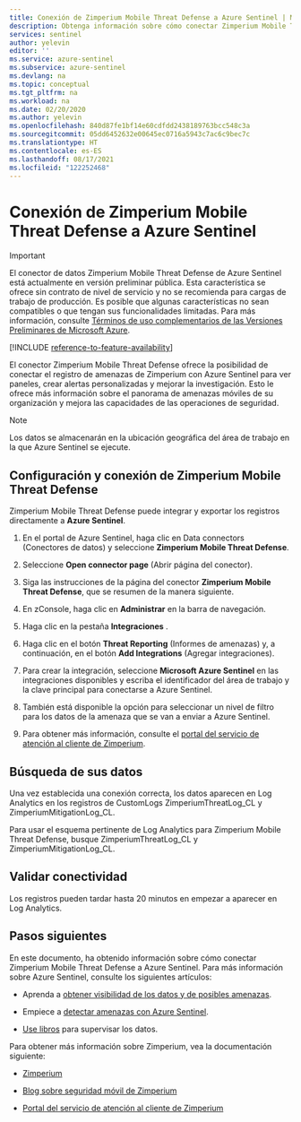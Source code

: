 ```yaml
---
title: Conexión de Zimperium Mobile Threat Defense a Azure Sentinel | Microsoft Docs
description: Obtenga información sobre cómo conectar Zimperium Mobile Threat Defense a Azure Sentinel.
services: sentinel
author: yelevin
editor: ''
ms.service: azure-sentinel
ms.subservice: azure-sentinel
ms.devlang: na
ms.topic: conceptual
ms.tgt_pltfrm: na
ms.workload: na
ms.date: 02/20/2020
ms.author: yelevin
ms.openlocfilehash: 840d87fe1bf14e60cdfdd2438189763bcc548c3a
ms.sourcegitcommit: 05dd6452632e00645ec0716a5943c7ac6c9bec7c
ms.translationtype: HT
ms.contentlocale: es-ES
ms.lasthandoff: 08/17/2021
ms.locfileid: "122252468"
---
```

# <a name="connect-your-zimperium-mobile-threat-defense-to-azure-sentinel"></a>Conexión de Zimperium Mobile Threat Defense a Azure Sentinel


> [!IMPORTANT]
> El conector de datos Zimperium Mobile Threat Defense de Azure Sentinel está actualmente en versión preliminar pública.
> Esta característica se ofrece sin contrato de nivel de servicio y no se recomienda para cargas de trabajo de producción. Es posible que algunas características no sean compatibles o que tengan sus funcionalidades limitadas. Para más información, consulte [Términos de uso complementarios de las Versiones Preliminares de Microsoft Azure](https://azure.microsoft.com/support/legal/preview-supplemental-terms/).

[!INCLUDE [reference-to-feature-availability](includes/reference-to-feature-availability.md)]


El conector Zimperium Mobile Threat Defense ofrece la posibilidad de conectar el registro de amenazas de Zimperium con Azure Sentinel para ver paneles, crear alertas personalizadas y mejorar la investigación. Esto le ofrece más información sobre el panorama de amenazas móviles de su organización y mejora las capacidades de las operaciones de seguridad.

> [!NOTE]
> Los datos se almacenarán en la ubicación geográfica del área de trabajo en la que Azure Sentinel se ejecute.

## <a name="configure-and-connect-zimperium-mobile-threat-defense"></a>Configuración y conexión de Zimperium Mobile Threat Defense

Zimperium Mobile Threat Defense puede integrar y exportar los registros directamente a **Azure Sentinel**.

1. En el portal de Azure Sentinel, haga clic en Data connectors (Conectores de datos) y seleccione **Zimperium Mobile Threat Defense**.
2. Seleccione **Open connector page** (Abrir página del conector).
3. Siga las instrucciones de la página del conector **Zimperium Mobile Threat Defense**, que se resumen de la manera siguiente.
 1. En zConsole, haga clic en **Administrar** en la barra de navegación.
 2. Haga clic en la pestaña **Integraciones** .
 3. Haga clic en el botón **Threat Reporting** (Informes de amenazas) y, a continuación, en el botón **Add Integrations** (Agregar integraciones).
 4. Para crear la integración, seleccione **Microsoft Azure Sentinel** en las integraciones disponibles y escriba el identificador del área de trabajo y la clave principal para conectarse a Azure Sentinel.
 5. También está disponible la opción para seleccionar un nivel de filtro para los datos de la amenaza que se van a enviar a Azure Sentinel. 

4. Para obtener más información, consulte el [portal del servicio de atención al cliente de Zimperium](https://support.zimperium.com).


## <a name="find-your-data"></a>Búsqueda de sus datos

Una vez establecida una conexión correcta, los datos aparecen en Log Analytics en los registros de CustomLogs ZimperiumThreatLog_CL y ZimperiumMitigationLog_CL.

Para usar el esquema pertinente de Log Analytics para Zimperium Mobile Threat Defense, busque ZimperiumThreatLog_CL y ZimperiumMitigationLog_CL.


## <a name="validate-connectivity"></a>Validar conectividad

Los registros pueden tardar hasta 20 minutos en empezar a aparecer en Log Analytics.

## <a name="next-steps"></a>Pasos siguientes

En este documento, ha obtenido información sobre cómo conectar Zimperium Mobile Threat Defense a Azure Sentinel. Para más información sobre Azure Sentinel, consulte los siguientes artículos:

- Aprenda a [obtener visibilidad de los datos y de posibles amenazas](get-visibility.md).

- Empiece a [detectar amenazas con Azure Sentinel](detect-threats-built-in.md).

- [Use libros](monitor-your-data.md) para supervisar los datos.

Para obtener más información sobre Zimperium, vea la documentación siguiente:

- [Zimperium](https://zimperium.com)

- [Blog sobre seguridad móvil de Zimperium](https://blog.zimperium.com)

- [Portal del servicio de atención al cliente de Zimperium](https://support.zimperium.com)